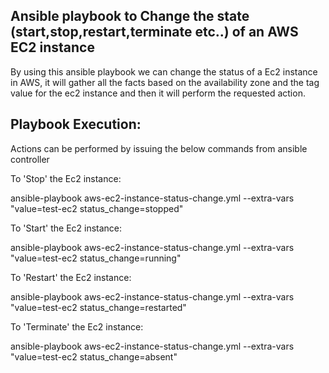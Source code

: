 Ansible playbook to Change the state (start,stop,restart,terminate etc..) of an AWS EC2 instance
------------------------------------------------------------------------------------------------
By using this ansible playbook we can change the status of a Ec2 instance in AWS, it will gather all the facts based on the availability zone and the tag value for the ec2 instance and then it will perform the requested action.

Playbook Execution:
-------------------

Actions can be performed by issuing the below commands from ansible controller 

To 'Stop' the Ec2 instance:

ansible-playbook aws-ec2-instance-status-change.yml --extra-vars "value=test-ec2 status_change=stopped"

To 'Start' the Ec2 instance:

ansible-playbook aws-ec2-instance-status-change.yml --extra-vars "value=test-ec2 status_change=running"

To 'Restart' the Ec2 instance:

ansible-playbook aws-ec2-instance-status-change.yml --extra-vars "value=test-ec2 status_change=restarted"

To 'Terminate' the Ec2 instance:

ansible-playbook aws-ec2-instance-status-change.yml --extra-vars "value=test-ec2 status_change=absent"

